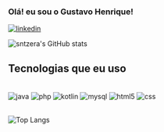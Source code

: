 
### Olá! eu sou o Gustavo Henrique!

[![linkedin](https://img.shields.io/badge/LinkedIn-0077B5?style=for-the-badge&logo=linkedin&logoColor=white)](https://www.linkedin.com/in/g-santanna/)

![sntzera's GitHub stats](https://github-readme-stats.vercel.app/api?username=G-santanna&show_icons=true&theme=synthwave)

## Tecnologias que eu uso

<div style="display: inline_block"><br/>
    <img align="center" alt="java" src="https://img.shields.io/badge/Java-ED8B00?style=for-the-badge&logo=openjdk&logoColor=white">
    <img align="center" alt="php" src="https://img.shields.io/badge/PHP-777BB4?style=for-the-badge&logo=php&logoColor=white">
    <img align="center" alt="kotlin" src="https://img.shields.io/badge/Kotlin-0095D5?&style=for-the-badge&logo=kotlin&logoColor=white">
    <img align="center" alt="mysql" src="https://img.shields.io/badge/MySQL-00000F?style=for-the-badge&logo=mysql&logoColor=white">
    <img align="center" alt="html5" src="https://img.shields.io/badge/HTML5-E34F26?style=for-the-badge&logo=html5&logoColor=white">
    <img align="center" alt="css" src="https://img.shields.io/badge/CSS3-1572B6?style=for-the-badge&logo=css3&logoColor=white">
</div><br/>

![Top Langs](https://github-readme-stats.vercel.app/api/top-langs/?username=G-santanna&layout=compact)
